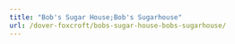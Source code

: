```yaml
---
title: "Bob's Sugar House;Bob's Sugarhouse"
url: /dover-foxcroft/bobs-sugar-house-bobs-sugarhouse/
---
```

